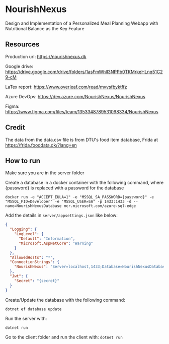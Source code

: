 # NourishNexus
Design and Implementation of a Personalized Meal Planning Webapp with Nutritional Balance as the Key Feature

## Resources

Production url: https://nourishnexus.dk

Google drive: https://drive.google.com/drive/folders/1asFmWhll3NPPb0TKMrkeHLnq51C29-cM

LaTex report: https://www.overleaf.com/read/mvvsfbyktffz

Azure DevOps: https://dev.azure.com/NourishNexus/NourishNexus

Figma: https://www.figma.com/files/team/1353348789531098334/NourishNexus

## Credit

The data from the data.csv file is from DTU's food item database, Frida at https://frida.fooddata.dk/?lang=en

## How to run

Make sure you are in the server folder

Create a database in a docker container with the following command, where {password} is replaced with a password for the database

```docker run -e "ACCEPT_EULA=1" -e "MSSQL_SA_PASSWORD={password}" -e "MSSQL_PID=Developer" -e "MSSQL_USER=SA" -p 1433:1433 -d --name=NourishNexusDatabase mcr.microsoft.com/azure-sql-edge```


Add the details in ``server/appsettings.json`` like below:

```json
{
  "Logging": {
    "LogLevel": {
      "Default": "Information",
      "Microsoft.AspNetCore": "Warning"
    }
  },
  "AllowedHosts": "*",
  "ConnectionStrings": {
    "NourishNexus": "Server=localhost,1433;Database=NourishNexusDatabase;User Id=sa;Password={password};TrustServerCertificate=true"
  },
  "Jwt": {
    "Secret": "{secret}"
  }
}
```


Create/Update the database with the following command:

```dotnet ef database update```


Run the server with:

```dotnet run```

Go to the client folder and run the client with:
```dotnet run```

